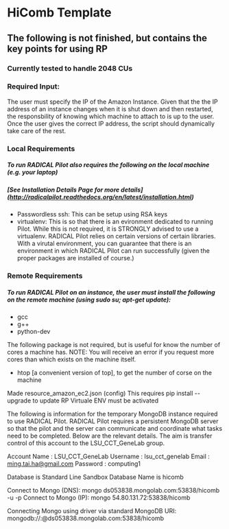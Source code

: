 # HiComb Template

## The following is not finished, but contains the key points for using RP

### Currently tested to handle 2048 CUs

### Required Input:
The user must specify the IP of the Amazon Instance. Given that the the IP address of an instance changes when it is shut down and then restarted, the responsbility of knowing which machine to attach to is up to the user. Once the user gives the correct IP address, the script should dynamically take care of the rest.

### Local Requirements
##### To run RADICAL Pilot also requires the following on the local machine (e.g. your laptop)
##### [See Installation Details Page for more details] (http://radicalpilot.readthedocs.org/en/latest/installation.html)
* Passwordless ssh: This can be setup using RSA keys
* virtualenv: This is so that there is an evironment dedicated to running Pilot. While this is not required, it is STRONGLY advised to use a virtualenv. RADICAL Pilot relies on certain versions of certain libraries. With a virutal environment, you can guarantee that there is an environment in which RADICAL Pilot can run successfully (given the proper packages are installed of course.)

### Remote Requirements
##### To run RADICAL Pilot on an instance, the user must install the following on the remote machine (using sudo su; apt-get update):
* gcc
* g++
* python-dev

The following package is not required, but is useful for know the number of cores a machine has. NOTE: You will receive an error if you request more cores than which exists on the machine itself.
* htop [a convenient version of top], to get the number of corse on the machine




Made resource_amazon_ec2.json (config)
    This requires pip install --upgrade <directory> to update RP
        Virtuale ENV must be activated




The following is information for the temporary MongoDB instance required to use RADICAL Pilot. RADICAL Pilot requires a persistent MongoDB server so that the pilot and the server can communicate and coordinate what tasks need to be completed. Below are the relevant details. The aim is transfer control of this account to the LSU_CCT_GeneLab group.

Account Name    :   LSU_CCT_GeneLab
Username        :   lsu_cct_genelab
Email           :   ming.tai.ha@gmail.com
Password        :   computing1

Database is Standard Line Sandbox
    Database Name is hicomb

Connect to Mongo (DNS):     mongo ds053838.mongolab.com:53838/hicomb -u <dbuser> -p <dbpassword>
Connect to Mongo (IP):      mongo 54.80.131.72:53838/hicomb


Connecting Mongo using driver via standard MongoDB URI:
    mongodb://<dbuser>:<dbpassword>@ds053838.mongolab.com:53838/hicomb

